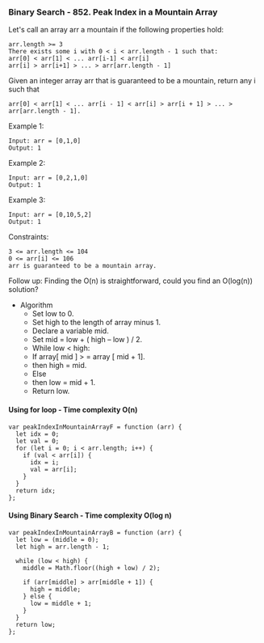 ### Binary Search - 852. Peak Index in a Mountain Array

Let's call an array arr a mountain if the following properties hold:

```
arr.length >= 3
There exists some i with 0 < i < arr.length - 1 such that:
arr[0] < arr[1] < ... arr[i-1] < arr[i]
arr[i] > arr[i+1] > ... > arr[arr.length - 1]
```

Given an integer array arr that is guaranteed to be a mountain, return any i such that

```
arr[0] < arr[1] < ... arr[i - 1] < arr[i] > arr[i + 1] > ... > arr[arr.length - 1].
```

Example 1:

```
Input: arr = [0,1,0]
Output: 1
```

Example 2:

```
Input: arr = [0,2,1,0]
Output: 1
```

Example 3:

```
Input: arr = [0,10,5,2]
Output: 1
```

Constraints:

```
3 <= arr.length <= 104
0 <= arr[i] <= 106
arr is guaranteed to be a mountain array.
```

Follow up: Finding the O(n) is straightforward, could you find an O(log(n)) solution?

- Algorithm
  - Set low to 0.
  - Set high to the length of array minus 1.
  - Declare a variable mid.
  - Set mid = low + ( high – low ) / 2.
  - While low < high:
  - If array[ mid ] > = array [ mid + 1].
  - then high = mid.
  - Else
  - then low = mid + 1.
  - Return low.

#### Using for loop - Time complexity O(n)

```
var peakIndexInMountainArrayF = function (arr) {
  let idx = 0;
  let val = 0;
  for (let i = 0; i < arr.length; i++) {
    if (val < arr[i]) {
      idx = i;
      val = arr[i];
    }
  }
  return idx;
};
```

#### Using Binary Search - Time complexity O(log n)

```
var peakIndexInMountainArrayB = function (arr) {
  let low = (middle = 0);
  let high = arr.length - 1;

  while (low < high) {
    middle = Math.floor((high + low) / 2);

    if (arr[middle] > arr[middle + 1]) {
      high = middle;
    } else {
      low = middle + 1;
    }
  }
  return low;
};
```
